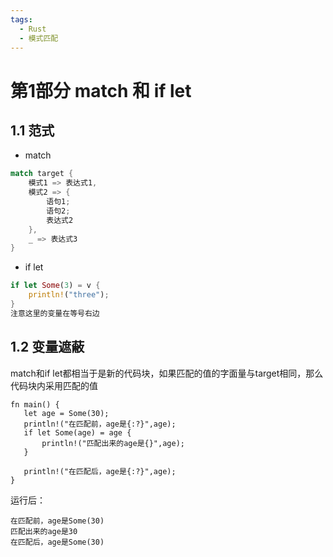```yaml
---
tags:
  - Rust
  - 模式匹配
---
```

# 第1部分 match 和 if let
## 1.1 范式  
- match
```rust
match target {
    模式1 => 表达式1,
    模式2 => {
        语句1;
        语句2;
        表达式2
    },
    _ => 表达式3
}

```

- if let
```rust
if let Some(3) = v {
    println!("three");
}
注意这里的变量在等号右边
```

## 1.2 变量遮蔽  
match和if let都相当于是新的代码块，如果匹配的值的字面量与target相同，那么代码块内采用匹配的值  
```
fn main() {
   let age = Some(30);
   println!("在匹配前，age是{:?}",age);
   if let Some(age) = age {
       println!("匹配出来的age是{}",age);
   }

   println!("在匹配后，age是{:?}",age);
}
```
运行后：
```
在匹配前，age是Some(30)
匹配出来的age是30
在匹配后，age是Some(30)

```
